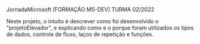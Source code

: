 JornadaMicrosoft [FORMAÇÃO MS-DEV] TURMA 02/2022

Neste projeto, o intuito é descrever como foi desenvolvido o "projetoElevador", e explicando como e o porque foram utilizados os tipos de dados, controle de fluxo, laços de repetição e funções.
